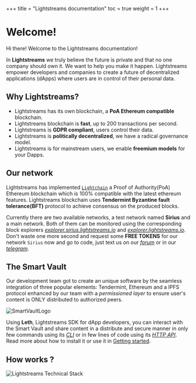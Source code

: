 +++
title = "Lightstreams documentation"
toc = true
weight = 1
+++

#  Welcome!

Hi there! Welcome to the Lightstreams documentation!

In **Lightstreams** we truly believe the future is private and that no one company should own it. We want to help you
make it happen. Lightstreams empower developers and companies to create a future of decentralized applications (dApps) where
users are in control of their personal data.

## Why Lightstreams?
- Lightstreams has its own blockchain, a **PoA Ethereum compatible** blockchain.
- Lightstreams blockchain is **fast**, up to 200 transactions per second.
- Lightstreams is **GDPR compliant**, users control their data.
- Lightstreams is **politically decentralized**, we have a radical governance model.
- Lightstreams is for mainstream users, we enable **freemium models** for your Dapps.

## Our network

Lightstreams has implemented [`Lightchain`](https://github.com/lightstreams-network/lightchain) a 
Proof of Authority(PoA) Ethereum blockchain which is 100% compatible with the latest ethereum features. 
Lightstreams blockchain uses **Tendermint Byzantine fault tolerance(BFT)** protocol to achieve consensus on the
produced blocks.

Currently there are two available networks, a test network named **Sirius** and a main network. Both of them can be 
monitored using the corresponding block explorers [*explorer.sirius.lightstreams.io*](https://explorer.sirius.lightstreams.io)
and [*explorer.lightstreams.io*](https://explorer.lightstreams.io). Don't waste one more second and request some 
**FREE TOKENS** for our network `Sirius` now and go to code, just text us on our 
[*forum*](https://discuss.lightstreams.network/t/request-test-tokens/64/10) or in our [*telegram*](https://t.me/LightstreamsDevelopers).

## The Smart Vault

Our development team got to create an unique software by the seamless integration of three popular elements: Tendermint,
Ethereum and a IPFS protocol enhanced by our team with a *permissioned layer* to ensure 
user's content is ONLY distributed to authorized peers.

![SmartVaultLogo](/img/SmartVaultLogo.png)

Using **Leth**, Lightstreams SDK for dApp developers, you can interact with the Smart Vault 
and share content in a distribute and secure manner in only few commands using its [*CLI*](/cli-docs/leth/) 
or in few lines of code using its [*HTTP API*](https://docs.lightstreams.network/api-docs/). 
 Read more about how to install it or use it in [Getting started](/getting-started/).


## How works ?

![Lightstreams Technical Stack](/img/lightstreams-technical-stack.png)






